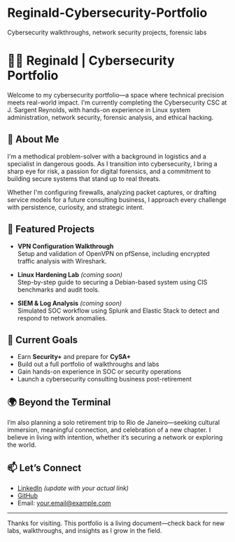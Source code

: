 # Reginald-Cybersecurity-Portfolio
Cybersecurity walkthroughs, network security projects, forensic labs
# 👨‍💻 Reginald | Cybersecurity Portfolio

Welcome to my cybersecurity portfolio—a space where technical precision meets real-world impact. I'm currently completing the Cybersecurity CSC at J. Sargent Reynolds, with hands-on experience in Linux system administration, network security, forensic analysis, and ethical hacking.

## 🔐 About Me
I'm a methodical problem-solver with a background in logistics and a specialist in dangerous goods. As I transition into cybersecurity, I bring a sharp eye for risk, a passion for digital forensics, and a commitment to building secure systems that stand up to real threats.

Whether I'm configuring firewalls, analyzing packet captures, or drafting service models for a future consulting business, I approach every challenge with persistence, curiosity, and strategic intent.

## 🧪 Featured Projects
- **VPN Configuration Walkthrough**  
  Setup and validation of OpenVPN on pfSense, including encrypted traffic analysis with Wireshark.

- **Linux Hardening Lab** *(coming soon)*  
  Step-by-step guide to securing a Debian-based system using CIS benchmarks and audit tools.

- **SIEM & Log Analysis** *(coming soon)*  
  Simulated SOC workflow using Splunk and Elastic Stack to detect and respond to network anomalies.

## 🎯 Current Goals
- Earn **Security+** and prepare for **CySA+**
- Build out a full portfolio of walkthroughs and labs
- Gain hands-on experience in SOC or security operations
- Launch a cybersecurity consulting business post-retirement

## 🌍 Beyond the Terminal
I’m also planning a solo retirement trip to Rio de Janeiro—seeking cultural immersion, meaningful connection, and celebration of a new chapter. I believe in living with intention, whether it’s securing a network or exploring the world.

## 📫 Let’s Connect
- [LinkedIn](https://www.linkedin.com/in/your-profile) *(update with your actual link)*
- [GitHub](https://github.com/your-username)
- Email: your.email@example.com

---

Thanks for visiting. This portfolio is a living document—check back for new labs, walkthroughs, and insights as I grow in the field.
